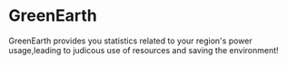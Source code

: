 # GreenEarth
GreenEarth provides you statistics related to your region's power usage,leading to  judicous use of resources and saving the environment!
